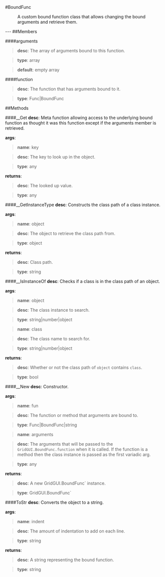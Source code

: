 #BoundFunc
<figure markdown="1">
A custom bound function class that allows changing the bound arguments and retrieve them.
</figure>
---
##Members

####arguments

> **desc**: The array of arguments bound to this function.

> **type**: array

> **default**: empty array

####function

> **desc**: The function that has arguments bound to it.

> **type**: Func|BoundFunc

##Methods

####__Get
**desc**: Meta function allowing access to the underlying bound function as thought it was this function except if the arguments member is retrieved.

**args**:

> **name**: key

> **desc**: The key to look up in the object.

> **type**: any

**returns**:

> **desc**: The looked up value.

> **type**: any

####__GetInstanceType
**desc**: Constructs the class path of a class instance.

**args**:

> **name**: object

> **desc**: The object to retrieve the class path from.

> **type**: object

**returns**:

> **desc**: Class path.

> **type**: string

####__IsInstanceOf
**desc**: Checks if a class is in the class path of an object.

**args**:

> **name**: object

> **desc**: The class instance to search.

> **type**: string|number|object

> **name**: class

> **desc**: The class name to search for.

> **type**: string|number|object

**returns**:

> **desc**: Whether or not the class path of `object` contains `class`.

> **type**: bool

####__New
**desc**: Constructor.

**args**:

> **name**: fun

> **desc**: The function or method that arguments are bound to.

> **type**: Func|BoundFunc|string

> **name**: arguments

> **desc**: The arguments that will be passed to the `GridGUI.BoundFunc.function` when it is called. If the function is a method then the class instance is passed as the first variadic arg.

> **type**: any

**returns**:

> **desc**: A new GridGUI.BoundFunc` instance.

> **type**: GridGUI.BoundFunc`

####ToStr
**desc**: Converts the object to a string.

**args**:

> **name**: indent

> **desc**: The amount of indentation to add on each line.

> **type**: string

**returns**:

> **desc**: A string representing the bound function.

> **type**: string


